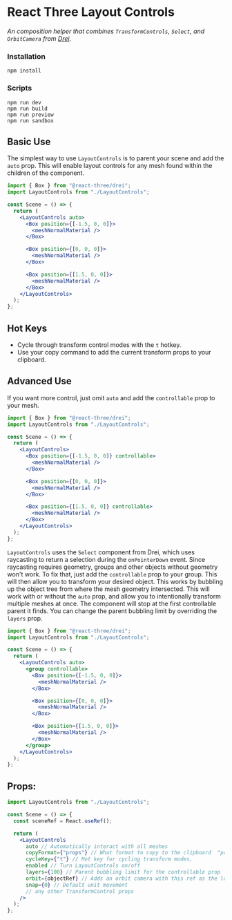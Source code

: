 # React Three Layout Controls

_An composition helper that combines `TransformControls`, `Select`, and `OrbitCamera` from [Drei](https://github.com/pmndrs/drei)._

### Installation

```
npm install
```

### Scripts

```
npm run dev
npm run build
npm run preview
npm run sandbox
```

## Basic Use

The simplest way to use `LayoutControls` is to parent your scene and add the `auto` prop. This will enable layout controls for any mesh found within the children of the component.

```jsx
import { Box } from "@react-three/drei";
import LayoutControls from "./LayoutControls";

const Scene = () => {
  return (
    <LayoutControls auto>
      <Box position={[-1.5, 0, 0]}>
        <meshNormalMaterial />
      </Box>

      <Box position={[0, 0, 0]}>
        <meshNormalMaterial />
      </Box>

      <Box position={[1.5, 0, 0]}>
        <meshNormalMaterial />
      </Box>
    </LayoutControls>
  );
};
```

## Hot Keys

- Cycle through transform control modes with the `t` hotkey.
- Use your copy command to add the current transform props to your clipboard.

## Advanced Use

If you want more control, just omit `auto` and add the `controllable` prop to your mesh.

```jsx
import { Box } from "@react-three/drei";
import LayoutControls from "./LayoutControls";

const Scene = () => {
  return (
    <LayoutControls>
      <Box position={[-1.5, 0, 0]} controllable>
        <meshNormalMaterial />
      </Box>

      <Box position={[0, 0, 0]}>
        <meshNormalMaterial />
      </Box>

      <Box position={[1.5, 0, 0]} controllable>
        <meshNormalMaterial />
      </Box>
    </LayoutControls>
  );
};
```

`LayoutControls` uses the `Select` component from Drei, which uses raycasting to return a selection during the `onPointerDown` event. Since raycasting requires geometry, groups and other objects without geometry won't work. To fix that, just add the `controllable` prop to your group. This will then allow you to transform your desired object. This works by bubbling up the object tree from where the mesh geometry intersected. This will work with or without the `auto` prop, and allow you to intentionally transform multiple meshes at once. The component will stop at the first controllable parent it finds. You can change the parent bubbling limit by overriding the `layers` prop.

```jsx
import { Box } from "@react-three/drei";
import LayoutControls from "./LayoutControls";

const Scene = () => {
  return (
    <LayoutControls auto>
      <group controllable>
        <Box position={[-1.5, 0, 0]}>
          <meshNormalMaterial />
        </Box>

        <Box position={[0, 0, 0]}>
          <meshNormalMaterial />
        </Box>

        <Box position={[1.5, 0, 0]}>
          <meshNormalMaterial />
        </Box>
      </group>
    </LayoutControls>
  );
};
```

## Props:

```jsx
import LayoutControls from "./LayoutControls";

const Scene = () => {
  const sceneRef = React.useRef();

  return (
    <LayoutControls
      auto // Automatically interact with all meshes
      copyFormat={"props"} // What format to copy to the clipboard  "props" || "arrays" || "vectors"
      cycleKey={"t"} // Hot key for cycling transform modes,
      enabled // Turn LayoutControls on/off
      layers={100} // Parent bubbling limit for the controllable prop
      orbit={objectRef} // Adds an orbit camera with this ref as the look-at target
      snap={0} // Default unit movement
      // any other TransformControl props
    />
  );
};
```
